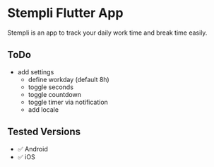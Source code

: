 # Stempli Flutter App

Stempli is an app to track your daily work time and break time easily.

## ToDo

- add settings
    - define workday (default 8h)
    - toggle seconds
    - toggle countdown
    - toggle timer via notification
    - add locale

## Tested Versions

- ✅ Android
- ✅ iOS